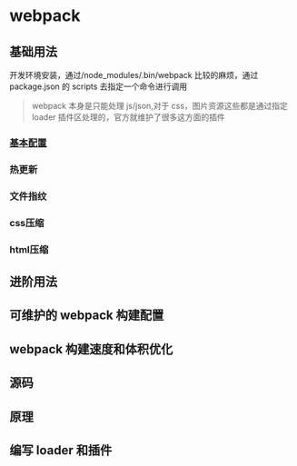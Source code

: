 # webpack

## 基础用法

开发环境安装，通过/node_modules/.bin/webpack 比较的麻烦，通过 package.json 的 scripts 去指定一个命令进行调用

> webpack 本身是只能处理 js/json,对于 css，图片资源这些都是通过指定 loader 插件区处理的，官方就维护了很多这方面的插件


### [基本配置](../前端/工程化/webpack/基础用法#热更新)
### 热更新
### 文件指纹
### css压缩
### html压缩
## 进阶用法

## 可维护的 webpack 构建配置

## webpack 构建速度和体积优化

## 源码

## 原理

## 编写 loader 和插件
